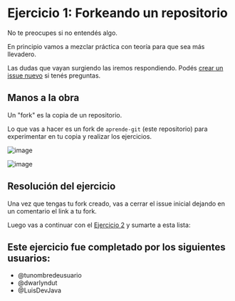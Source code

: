 # Ejercicio 1: Forkeando un repositorio

No te preocupes si no entendés algo.

En principio vamos a mezclar práctica con teoría para que sea más llevadero.

Las dudas que vayan surgiendo las iremos respondiendo. Podés [crear un issue nuevo](https://github.com/marcelomazza/aprende-git/issues/new) si tenés preguntas.

## Manos a la obra

Un "fork" es la copia de un repositorio.

Lo que vas a hacer es un fork de `aprende-git` (este repositorio) para experimentar en tu copia y realizar los ejercicios.

![image](https://user-images.githubusercontent.com/384622/168346078-7b2764a8-c04a-4ce9-9ec0-a0a2a2c6b05d.png)

![image](https://user-images.githubusercontent.com/384622/168346189-4177ab10-478d-4e4d-bb06-9e27c1a00171.png)

## Resolución del ejercicio

Una vez que tengas tu fork creado, vas a cerrar el issue inicial dejando en un comentario el link a tu fork.

Luego vas a continuar con el [Ejercicio 2](pull-request.md) y sumarte a esta lista:

## Este ejercicio fue completado por los siguientes usuarios:

- @tunombredeusuario
- @dwarlyndut
- @LuisDevJava
